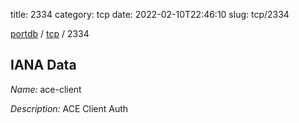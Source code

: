 title: 2334
category: tcp
date: 2022-02-10T22:46:10
slug: tcp/2334

[portdb](/) / [tcp](/category/tcp.html) / 2334


## IANA Data

_Name:_ ace-client

_Description:_ ACE Client Auth

